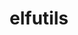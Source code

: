 ---
title: "elfutils"
layout: cache
categories: [package, develop-2023-12-03]
meta: {"versions": ["0.181", "0.190"], "compilers": ["gcc@=11.1.0", "gcc@=11.2.0", "gcc@=11.3.0", "gcc@=11.4.0", "gcc@=7.3.1", "gcc@=7.5.0", "gcc@=9.4.0", "oneapi@=2023.2.0"], "oss": ["amzn2", "rhel8", "ubuntu18.04", "ubuntu20.04", "ubuntu22.04"], "platforms": ["linux"], "targets": ["aarch64", "neoverse_n1", "neoverse_v1", "ppc64le", "x86_64_v3", "zen4"], "stacks": ["data-vis-sdk", "e4s", "e4s-cray-rhel", "e4s-neoverse_v1", "e4s-oneapi", "e4s-power", "e4s-rocm-external", "ml-linux-x86_64-cpu", "ml-linux-x86_64-cuda", "ml-linux-x86_64-rocm", "radiuss", "radiuss-aws", "radiuss-aws-aarch64", "root", "tutorial"], "num_specs": 12, "num_specs_by_stack": {"radiuss-aws-aarch64": 2, "root": 12, "radiuss-aws": 1, "e4s-cray-rhel": 1, "radiuss": 1, "e4s-neoverse_v1": 1, "e4s-power": 1, "data-vis-sdk": 1, "e4s": 1, "e4s-rocm-external": 1, "e4s-oneapi": 1, "ml-linux-x86_64-cuda": 1, "ml-linux-x86_64-rocm": 1, "ml-linux-x86_64-cpu": 1, "tutorial": 1}}
spec_details: [{"hash": "aulhsbh6zzeillbcioqdszyhv63x6r3b", "compiler": "gcc@=7.3.1", "versions": ["0.190"], "os": "amzn2", "platform": "linux", "target": "aarch64", "variants": ["build_system=autotools", "~debuginfod", "+exeprefix", "+nls"], "stacks": ["radiuss-aws-aarch64", "root"], "size": "-", "tarball": "https://binaries.spack.io/develop-2023-12-03/build_cache/linux-amzn2-aarch64/gcc-7.3.1/elfutils-0.190/linux-amzn2-aarch64-gcc-7.3.1-elfutils-0.190-aulhsbh6zzeillbcioqdszyhv63x6r3b.spack"}, {"hash": "mz3ms5srpno4fc2fyw5svon4m27yupfx", "compiler": "gcc@=7.3.1", "versions": ["0.190"], "os": "amzn2", "platform": "linux", "target": "neoverse_n1", "variants": ["build_system=autotools", "~debuginfod", "+exeprefix", "+nls"], "stacks": ["radiuss-aws-aarch64", "root"], "size": "-", "tarball": "https://binaries.spack.io/develop-2023-12-03/build_cache/linux-amzn2-neoverse_n1/gcc-7.3.1/elfutils-0.190/linux-amzn2-neoverse_n1-gcc-7.3.1-elfutils-0.190-mz3ms5srpno4fc2fyw5svon4m27yupfx.spack"}, {"hash": "eqgcaxa7x2ag6u2hcdqnmkm6qomihhox", "compiler": "gcc@=7.3.1", "versions": ["0.190"], "os": "amzn2", "platform": "linux", "target": "x86_64_v3", "variants": ["build_system=autotools", "~debuginfod", "+exeprefix", "+nls"], "stacks": ["radiuss-aws", "root"], "size": "-", "tarball": "https://binaries.spack.io/develop-2023-12-03/build_cache/linux-amzn2-x86_64_v3/gcc-7.3.1/elfutils-0.190/linux-amzn2-x86_64_v3-gcc-7.3.1-elfutils-0.190-eqgcaxa7x2ag6u2hcdqnmkm6qomihhox.spack"}, {"hash": "54tq3j3xnxmju2ijisnqbjkhqkvopkch", "compiler": "gcc@=11.2.0", "versions": ["0.181"], "os": "rhel8", "platform": "linux", "target": "zen4", "variants": ["build_system=autotools", "~debuginfod", "+exeprefix", "~nls"], "stacks": ["e4s-cray-rhel", "root"], "size": "-", "tarball": "https://binaries.spack.io/develop-2023-12-03/build_cache/linux-rhel8-zen4/gcc-11.2.0/elfutils-0.181/linux-rhel8-zen4-gcc-11.2.0-elfutils-0.181-54tq3j3xnxmju2ijisnqbjkhqkvopkch.spack"}, {"hash": "we36lpnj5trdoszhcjez5rstqfeb5pnm", "compiler": "gcc@=7.5.0", "versions": ["0.190"], "os": "ubuntu18.04", "platform": "linux", "target": "x86_64_v3", "variants": ["build_system=autotools", "~debuginfod", "+exeprefix", "+nls"], "stacks": ["radiuss", "root"], "size": "-", "tarball": "https://binaries.spack.io/develop-2023-12-03/build_cache/linux-ubuntu18.04-x86_64_v3/gcc-7.5.0/elfutils-0.190/linux-ubuntu18.04-x86_64_v3-gcc-7.5.0-elfutils-0.190-we36lpnj5trdoszhcjez5rstqfeb5pnm.spack"}, {"hash": "j3peolxztz3jkqbcpj3nkfb6gqeorx2p", "compiler": "gcc@=11.4.0", "versions": ["0.190"], "os": "ubuntu20.04", "platform": "linux", "target": "neoverse_v1", "variants": ["build_system=autotools", "~debuginfod", "+exeprefix", "~nls"], "stacks": ["e4s-neoverse_v1", "root"], "size": "-", "tarball": "https://binaries.spack.io/develop-2023-12-03/build_cache/linux-ubuntu20.04-neoverse_v1/gcc-11.4.0/elfutils-0.190/linux-ubuntu20.04-neoverse_v1-gcc-11.4.0-elfutils-0.190-j3peolxztz3jkqbcpj3nkfb6gqeorx2p.spack"}, {"hash": "adwp2hqofoy7yzt523qkeckcr4h3msu2", "compiler": "gcc@=9.4.0", "versions": ["0.190"], "os": "ubuntu20.04", "platform": "linux", "target": "ppc64le", "variants": ["build_system=autotools", "~debuginfod", "+exeprefix", "~nls"], "stacks": ["e4s-power", "root"], "size": "-", "tarball": "https://binaries.spack.io/develop-2023-12-03/build_cache/linux-ubuntu20.04-ppc64le/gcc-9.4.0/elfutils-0.190/linux-ubuntu20.04-ppc64le-gcc-9.4.0-elfutils-0.190-adwp2hqofoy7yzt523qkeckcr4h3msu2.spack"}, {"hash": "dnjso6y4phsvo3cbtsvtvc4rxcovcwx6", "compiler": "gcc@=11.1.0", "versions": ["0.190"], "os": "ubuntu20.04", "platform": "linux", "target": "x86_64_v3", "variants": ["build_system=autotools", "~debuginfod", "+exeprefix", "+nls"], "stacks": ["data-vis-sdk", "root"], "size": "-", "tarball": "https://binaries.spack.io/develop-2023-12-03/build_cache/linux-ubuntu20.04-x86_64_v3/gcc-11.1.0/elfutils-0.190/linux-ubuntu20.04-x86_64_v3-gcc-11.1.0-elfutils-0.190-dnjso6y4phsvo3cbtsvtvc4rxcovcwx6.spack"}, {"hash": "l22ojn622xccilktwspc4gkmhe52kgmc", "compiler": "gcc@=11.4.0", "versions": ["0.190"], "os": "ubuntu20.04", "platform": "linux", "target": "x86_64_v3", "variants": ["build_system=autotools", "~debuginfod", "+exeprefix", "~nls"], "stacks": ["e4s", "root", "e4s-rocm-external"], "size": "-", "tarball": "https://binaries.spack.io/develop-2023-12-03/build_cache/linux-ubuntu20.04-x86_64_v3/gcc-11.4.0/elfutils-0.190/linux-ubuntu20.04-x86_64_v3-gcc-11.4.0-elfutils-0.190-l22ojn622xccilktwspc4gkmhe52kgmc.spack"}, {"hash": "772rzykdxghend4emcjf3afxvvhiyjcg", "compiler": "oneapi@=2023.2.0", "versions": ["0.190"], "os": "ubuntu20.04", "platform": "linux", "target": "x86_64_v3", "variants": ["build_system=autotools", "~debuginfod", "+exeprefix", "~nls"], "stacks": ["e4s-oneapi", "root"], "size": "-", "tarball": "https://binaries.spack.io/develop-2023-12-03/build_cache/linux-ubuntu20.04-x86_64_v3/oneapi-2023.2.0/elfutils-0.190/linux-ubuntu20.04-x86_64_v3-oneapi-2023.2.0-elfutils-0.190-772rzykdxghend4emcjf3afxvvhiyjcg.spack"}, {"hash": "depxces6etj5zihprd4d4esubrcbqlxb", "compiler": "gcc@=11.3.0", "versions": ["0.190"], "os": "ubuntu22.04", "platform": "linux", "target": "x86_64_v3", "variants": ["build_system=autotools", "~debuginfod", "+exeprefix", "+nls"], "stacks": ["ml-linux-x86_64-cuda", "ml-linux-x86_64-rocm", "root", "ml-linux-x86_64-cpu"], "size": "-", "tarball": "https://binaries.spack.io/develop-2023-12-03/build_cache/linux-ubuntu22.04-x86_64_v3/gcc-11.3.0/elfutils-0.190/linux-ubuntu22.04-x86_64_v3-gcc-11.3.0-elfutils-0.190-depxces6etj5zihprd4d4esubrcbqlxb.spack"}, {"hash": "fcbf73fbjsq43xgpj2wi45564qstafnt", "compiler": "gcc@=11.4.0", "versions": ["0.190"], "os": "ubuntu22.04", "platform": "linux", "target": "x86_64_v3", "variants": ["build_system=autotools", "~debuginfod", "+exeprefix", "+nls"], "stacks": ["root", "tutorial"], "size": "-", "tarball": "https://binaries.spack.io/develop-2023-12-03/build_cache/linux-ubuntu22.04-x86_64_v3/gcc-11.4.0/elfutils-0.190/linux-ubuntu22.04-x86_64_v3-gcc-11.4.0-elfutils-0.190-fcbf73fbjsq43xgpj2wi45564qstafnt.spack"}]
---